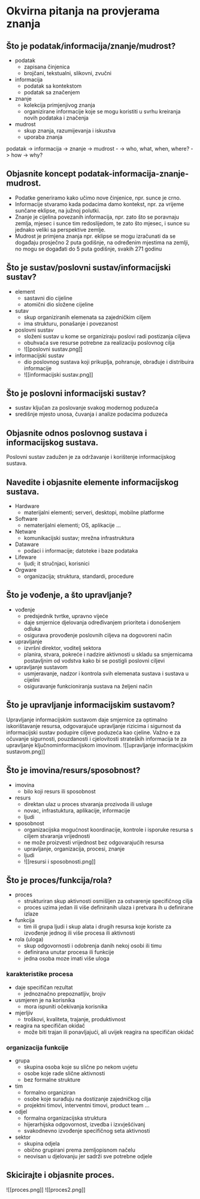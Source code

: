 # Okvirna pitanja na provjerama znanja
## Što je podatak/informacija/znanje/mudrost?
- podatak
	- zapisana činjenica
	- brojčani, tekstualni, slikovni, zvučni
- informacija
	- podatak sa kontekstom
	- podatak sa značenjem
- znanje
	- kolekcija primjenjivog znanja
	- organizirane informacije koje se mogu koristiti u svrhu kreiranja novih podataka i značenja
- mudrost
	- skup znanja, razumijevanja i iskustva
	- uporaba znanja

podatak -> informacija -> znanje -> mudrost
\- -> who, what, when, where? -> how -> why?

## Objasnite koncept podatak-informacija-znanje-mudrost.
- Podatke generiramo kako učimo nove činjenice, npr. sunce je crno.
- Informacije stvaramo kada podacima damo kontekst, npr. za vrijeme sunčane eklipse, na južnoj polutki.
- Znanje je cijelina povezanih informacija, npr. zato što se poravnaju zemlja, mjesec i sunce tim redoslijedom, te zato što mjesec, i sunce su jednako veliki sa perspektive zemlje.
- Mudrost je primjena znanja npr. eklipse se mogu izračunati da se događaju prosječno 2 puta godišnje, na određenim mjestima na zemlji, no mogu se događati do 5 puta godišnje, svakih 271 godinu

## Što je sustav/poslovni sustav/informacijski sustav?
- element
	- sastavni dio cijeline
	- atomični dio složene cijeline
- sutav
	- skup organiziranih elemenata sa zajedničkim ciljem
	- ima strukturu, ponašanje i povezanost
- poslovni sustav
	- složeni sustav u kome se organiziraju poslovi radi postizanja ciljeva
	- obuhvaća sve resurse potrebne za realizaciju poslovnog cilja
	- ![[poslovni sustav.png]]
- informacijski sustav
	- dio poslovnog sustava koji prikuplja, pohranuje, obrađuje i distribuira informacije
	- ![[informacijski sustav.png]]

## Što je poslovni informacijski sustav?
- sustav ključan za poslovanje svakog modernog poduzeća
- središnje mjesto unosa, čuvanja i analize podacima poduzeća

## Objasnite odnos poslovnog sustava i informacijskog sustava.
Poslovni sustav zadužen je za održavanje i korištenje informacijskog sustava.

## Navedite i objasnite elemente informacijskog sustava.
- Hardware
	- materijalni elementi; serveri, desktopi, mobilne platforme
- Software
	- nematerijalni elementi; OS, aplikacije ...
- Netware
	- komunikacijski sustav; mrežna infrastruktura
- Dataware
	- podaci i informacije; datoteke i baze podataka
- Lifeware
	- ljudi; it stručnjaci, korisnici
- Orgware
	- organizacija; struktura, standardi, procedure

## Što je vođenje, a što upravljanje?
- vođenje
	- predsjednik tvrtke, upravno vijeće
	- daje smjernice djelovanja određivanjem prioriteta i donošenjem odluka
	- osigurava provođenje poslovnih ciljeva na dogovoreni način
- upravljanje 
	- izvršni direktor, voditelj sektora
	- planira, stvara, pokreće i nadzire aktivnosti u skladu sa smjernicama postavljnim od vodstva kako bi se postigli poslovni ciljevi 
- upravljanje sustavom
	- usmjeravanje, nadzor i kontrola svih elemenata sustava i sustava u cijelini
	- osiguravanje funkcioniranja sustava na željeni način

## Što je upravljanje informacijskim sustavom?
Upravljanje informacijskim sustavom daje smjernice za optimalno iskorištavanje resursa, odgovarajuće upravljanje rizicima i sigurnost da informacijski sustav podupire ciljeve poduzeća kao cjeline. Važno e za očuvanje sigurnosti, pouzdanosti i cjelovitosti strateških informacija te za upravljanje ključnominformacijskom imovinom.
![[upravljanje informacijskim sustavom.png]]

## Što je imovina/resurs/sposobnost?
- imovina
	- bilo koji resurs ili sposobnost
- resurs
	- direktan ulaz u proces stvaranja prozivoda ili usluge
	- novac, infrastuktura, aplikacije, informacije
	- ljudi
- sposobnost
	- organizacijska mogućnost koordinacije, kontrole i isporuke resursa s ciljem stvaranja vrijednosti
	- ne može proizvesti vrijednost bez odgovarajućih resursa
	- upravljanje, organizacija, procesi, znanje
	- ljudi
	- ![[resursi i sposobnosti.png]]

## Što je proces/funkcija/rola?
- proces
	- strukturiran skup aktivnosti osmišljen za ostvarenje specifičnog cilja
	- proces uzima jedan ili više definiranih ulaza i pretvara ih u definirane izlaze
- funkcija
	- tim ili grupa ljudi i skup alata i drugih resursa koje koriste za izvođenje jednog ili više procesa ili aktivnosti
- rola (uloga)
	- skup odgovornosti i odobrenja danih nekoj osobi ili timu
	- definirana unutar procesa ili funkcije
	- jedna osoba moze imati više uloga

### karakteristike procesa
- daje specifičan rezultat
	- jednoznačno prepoznatljiv, brojiv
- usmjeren je na korisnika
	- mora ispuniti očekivanja korisnika
- mjerljiv
	- troškovi, kvaliteta, trajanje, produktivnost
- reagira na specifičan okidač
	- može biti trajan ili ponavljajući, ali uvijek reagira na specifičan okidač

### organizacija funkcije  
- grupa
	- skupina osoba koje su slične po nekom uvjetu
	- osobe koje rade slične aktivnosti
	- bez formalne strukture
- tim
	- formalno organiziran
	- osobe koje surađuju na dostizanje zajedničkog cilja
	- projektni timovi, interventni timovi, product team ...
- odjel
	- formalna organizacijska struktura
	- hijerarhijska odgovornost, izvedba i izxvješćivanj
	- svakodnevno izvođenje specifičnog seta aktivnosti
- sektor
	- skupina odjela
	- obično grupirani prema zemljopisnom načelu
	- neovisan u djelovanju jer sadrži sve potrebne odjele

## Skicirajte i objasnite proces.
![[proces.png]]
![[proces2.png]]